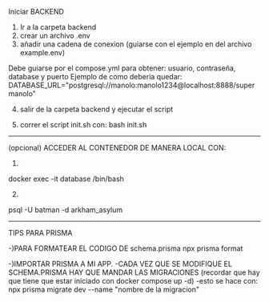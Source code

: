 Iniciar BACKEND

1) Ir a la carpeta backend 
2) crear un archivo .env 
3) añadir una cadena de conexion (guiarse con el ejemplo en del archivo example.env)

Debe guiarse por el compose.yml para obtener: usuario, contraseña, database y puerto
Ejemplo de como deberia quedar:
DATABASE_URL="postgresql://manolo:manolo1234@localhost:8888/supermanolo"

4) salir de la carpeta backend y ejecutar el script

5) correr el script init.sh con:
bash init.sh


-------------------------------------------------------------------------------------------------------------------------------------

(opcional) ACCEDER AL CONTENEDOR DE MANERA LOCAL CON:

1)
docker exec -it database /bin/bash

2)
psql -U batman -d arkham_asylum 



-------------------------------------------------------------------------------------------------------------------------------------
TIPS PARA PRISMA

-)PARA FORMATEAR EL CODIGO DE schema.prisma
npx prisma format 

-)IMPORTAR PRISMA A MI APP.
-CADA VEZ QUE SE MODIFIQUE EL SCHEMA.PRISMA HAY QUE MANDAR LAS MIGRACIONES
(recordar que hay que tiene que estar iniciado con docker compose up -d)
-esto se hace con:
npx prisma migrate dev --name "nombre de la migracion"